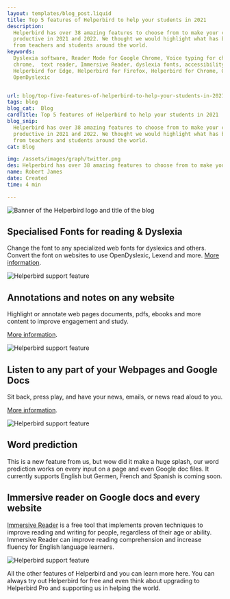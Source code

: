 ```yaml
---
layout: templates/blog_post.liquid
title: Top 5 features of Helperbird to help your students in 2021
description:
  Helperbird has over 38 amazing features to choose from to make your class more accessible and
  productive in 2021 and 2022. We thought we would highlight what has been popular in the past year
  from teachers and students around the world.
keywords:
  Dyslexia software, Reader Mode for Google Chrome, Voice typing for chrome, Text to speech for
  chrome,  text reader, Immersive Reader, dyslexia fonts, accessibility software, dyslexia software,
  Helperbird for Edge, Helperbird for Firefox, Helperbird for Chrome, Opendyslexic for Chrome,
  OpenDyslexic


url: blog/top-five-features-of-helperbird-to-help-your-students-in-2021/
tags: blog
blog_cat:  Blog
cardTitle: Top 5 features of Helperbird to help your students in 2021
blog_snip:
  Helperbird has over 38 amazing features to choose from to make your class more accessible and
  productive in 2021 and 2022. We thought we would highlight what has been popular in the past year
  from teachers and students around the world.
cat: Blog

img: /assets/images/graph/twitter.png
des: Helperbird has over 38 amazing features to choose from to make your class more accessible and productive in 2021 and 2022. 
name: Robert James
date: Created
time: 4 min

---
```


  

![Banner of the Helperbird logo and title of the blog](/assets/images/blog/top-five-features-of-helperbird-to-help-your-students-in-2021/top-five-features-of-helperbird-to-help-your-students-in-2021.png)

  

## Specialised Fonts for reading & Dyslexia

  

Change the font to any specialized web fonts for dyslexics and others. Convert the font on websites to use OpenDyslexic, Lexend and more. [More information](/features/specialised-dyslexic-fonts/  'More information about the specialised dyslexic fonts').

  

![Helperbird support feature](https://img.youtube.com/vi/ylAICmLakaA/sddefault.jpg)

  

## Annotations and notes on any website

  

Highlight or annotate web pages documents, pdfs, ebooks and more content to improve engagement and study.

[More information](/features/annotation/  'Discover more information about the annotation website').

  

![Helperbird support feature](https://img.youtube.com/vi/u67t7Ap61Nc/sddefault.jpg)

  

## Listen to any part of your Webpages and Google Docs

  

Sit back, press play, and have your news, emails, or news read aloud to you.

[More information](/features/text-to-speech/  'Discover the text to speech features of Helperbird').

  

![Helperbird support feature](https://img.youtube.com/vi/rh4Ur2gdgio/sddefault.jpg)

  

## Word prediction

  

This is a new feature from us, but wow did it make a huge splash, our word prediction works on every input on a page and even Google doc files. It currently supports English but Germen, French and Spanish is coming soon.

  

## Immersive reader on Google docs and every website

  

[Immersive Reader](/features/immersive-reader-for-chrome/  'More information on Helperbirds immersive reader features') is a free tool that implements proven techniques to improve reading and writing for people, regardless of their age or ability. Immersive Reader can improve reading comprehension and increase fluency for English language learners.

  

![Helperbird support feature](https://img.youtube.com/vi/lMj6a7UvJng/sddefault.jpg)

  

All the other features of Helperbird and you can learn more here. You can always try out Helperbird for free and even think about upgrading to Helperbird Pro and supporting us in helping the world.
